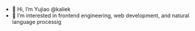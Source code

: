 - 👋 Hi, I’m Yujiao @kaliek
- 👀 I’m interested in frontend engineering, web development, and natural language processig

<!---
kaliek/kaliek is a ✨ special ✨ repository because its `README.md` (this file) appears on your GitHub profile.
You can click the Preview link to take a look at your changes.
--->
